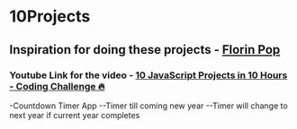 # 10Projects

## Inspiration for doing these projects - [Florin Pop](https://github.com/florinpop17)
### Youtube Link for the video - [10 JavaScript Projects in 10 Hours - Coding Challenge 🔥](https://www.youtube.com/watch?v=dtKciwk_si4&t=20430s)

-Countdown Timer App
  --Timer till coming new year
  --Timer will change to next year if current year completes
